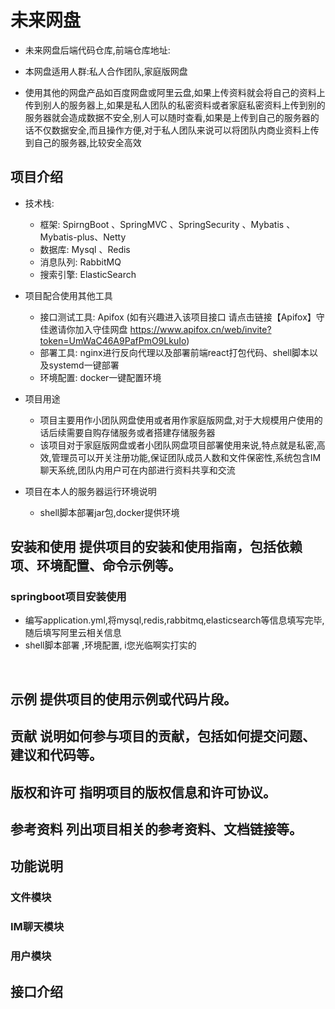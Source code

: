 # 未来网盘

- 未来网盘后端代码仓库,前端仓库地址: 

- 本网盘适用人群:私人合作团队,家庭版网盘

- 使用其他的网盘产品如百度网盘或阿里云盘,如果上传资料就会将自己的资料上传到别人的服务器上,如果是私人团队的私密资料或者家庭私密资料上传到别的服务器就会造成数据不安全,别人可以随时查看,如果是上传到自己的服务器的话不仅数据安全,而且操作方便,对于私人团队来说可以将团队内商业资料上传到自己的服务器,比较安全高效

## 项目介绍 

- 技术栈: 
  - 框架: SpirngBoot 、SpringMVC 、SpringSecurity 、Mybatis 、Mybatis-plus、Netty
  - 数据库: Mysql 、Redis
  - 消息队列: RabbitMQ
  - 搜索引擎: ElasticSearch
- 项目配合使用其他工具
  - 接口测试工具: Apifox (如有兴趣进入该项目接口   请点击链接【Apifox】守佳邀请你加入守佳网盘 https://www.apifox.cn/web/invite?token=UmWaC46A9PafPmO9LkuIo)
  - 部署工具: nginx进行反向代理以及部署前端react打包代码、shell脚本以及systemd一键部署
  - 环境配置: docker一键配置环境

- 项目用途
  - 项目主要用作小团队网盘使用或者用作家庭版网盘,对于大规模用户使用的话后续需要自购存储服务或者搭建存储服务器
  - 该项目对于家庭版网盘或者小团队网盘项目部署使用来说,特点就是私密,高效,管理员可以开关注册功能,保证团队成员人数和文件保密性,系统包含IM聊天系统,团队内用户可在内部进行资料共享和交流
- 项目在本人的服务器运行环境说明
  - shell脚本部署jar包,docker提供环境

## 安装和使用 提供项目的安装和使用指南，包括依赖项、环境配置、命令示例等。

### springboot项目安装使用

- 编写application.yml,将mysql,redis,rabbitmq,elasticsearch等信息填写完毕,随后填写阿里云相关信息
- shell脚本部署 ,环境配置, i您光临啊实打实的

​	

 ## 示例 提供项目的使用示例或代码片段。 



## 贡献 说明如何参与项目的贡献，包括如何提交问题、建议和代码等。 



## 版权和许可 指明项目的版权信息和许可协议。 



## 参考资料 列出项目相关的参考资料、文档链接等。



## 功能说明

### 文件模块

### IM聊天模块

### 用户模块 



## 接口介绍